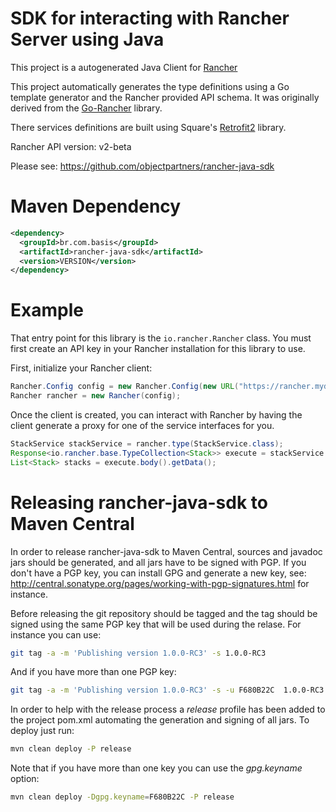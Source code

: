 # SDK for interacting with Rancher Server using Java

This project is a autogenerated Java Client for [Rancher](rancher.com)

This project automatically generates the type definitions using a Go template generator and the Rancher provided API schema. It was originally derived from the [Go-Rancher](https://github.com/rancher/go-rancher) library.

There services definitions are built using Square's [Retrofit2](http://square.github.io/retrofit/) library.

Rancher API version: v2-beta

Please see: <https://github.com/objectpartners/rancher-java-sdk>

# Maven Dependency

```xml
<dependency>
  <groupId>br.com.basis</groupId>
  <artifactId>rancher-java-sdk</artifactId>
  <version>VERSION</version>
</dependency>
```

# Example

That entry point for this library is the `io.rancher.Rancher` class. You must first create an API key in your Rancher installation for this library to use.

First, initialize your Rancher client:

```java
Rancher.Config config = new Rancher.Config(new URL("https://rancher.mydomain.com"), "MyAPIAccessKey", "MyAPISecretKey");
Rancher rancher = new Rancher(config);
```

Once the client is created, you can interact with Rancher by having the client generate a proxy for one of the service interfaces for you.

```java
StackService stackService = rancher.type(StackService.class);
Response<io.rancher.base.TypeCollection<Stack>> execute = stackService.list().execute();
List<Stack> stacks = execute.body().getData();
```

# Releasing rancher-java-sdk to Maven Central

In order to release rancher-java-sdk to Maven Central, sources and javadoc jars should be generated, and all jars have to be signed with PGP. If you don't have a PGP key, you can install GPG and generate a new key, see: <http://central.sonatype.org/pages/working-with-pgp-signatures.html> for instance.

Before releasing the git repository should be tagged and the tag should be signed using the same PGP key that will be used during the relase. For instance you can use:

```sh
git tag -a -m 'Publishing version 1.0.0-RC3' -s 1.0.0-RC3
```

And if you have more than one PGP key:

```sh
git tag -a -m 'Publishing version 1.0.0-RC3' -s -u F680B22C  1.0.0-RC3
```

In order to help with the release process a _release_ profile has been added to the project pom.xml automating the generation and signing of all jars. To deploy just run:

```sh
mvn clean deploy -P release
```
Note that if you have more than one key you can use the _gpg.keyname_ option:

```sh
mvn clean deploy -Dgpg.keyname=F680B22C -P release
```
